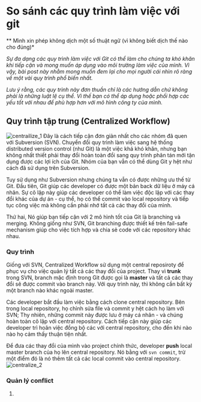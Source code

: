 # So sánh các quy trình làm việc với git
\** Mình xin phép không dịch một số thuật ngữ (vì không biết dịch thế nào cho đúng)*

*Sự đa dạng các quy trình làm việc với Git có thể làm cho chúng ta khó khăn khi tiếp cận và mong muốn áp dụng vào môi trường làm việc của mình. Vì vậy, bài post này nhằm mong muốn đem lại cho mọi người cái nhìn rõ ràng về một vài quy trình phổ biến nhất.*

*Lưu ý rằng, các quy trình này đơn thuần chỉ là các hướng dẫn chứ không phải là những luật lệ cụ thể. Vì thế bạn có thể áp dụng hoặc phối hợp các yếu tốt với nhau để phù hợp hơn với mô hình công ty của mình.*
## Quy trình tập trung (Centralized Workflow)
![centrailize_1](https://www.atlassian.com/git/images/tutorials/collaborating/comparing-workflows/centralized-workflow/01.svg)
Đây là cách tiếp cận đơn giản nhất cho các nhóm đã quen với Subversion (SVN). Chuyển đổi quy trình làm việc sang hệ thống distributed version control (như Git) là một việc khá khó khăn, nhưng bạn không nhất thiết phải thay đổi hoàn toàn đổi sang quy trình phân tán mới tận dụng được các lợi ích của Git. Nhóm của bạn vẫn có thể dùng Git y hệt như cách đã sử dụng trên Subversion.

Tuy sử dụng như Subversion nhưng chúng ta vẫn có được những ưu thế từ Git. Đầu tiên, Git giúp các developer có được một bản back dữ liệu ở máy cá nhân. Sự cô lập này giúp các developer có thể làm việc độc lập với các thay đổi khác của dự án - cụ thể, họ có thể commit vào local repository và tiếp tục công việc mà không cần phải nhớ tất cả các thay đổi của mình.

Thứ hai, Nó giúp bạn tiếp cận với 2 mô hình tốt của Git là branching và merging. Không giống như SVN, Git branching được thiết kế trên fail-safe mechanism giúp cho việc tích hợp và chia sẻ code với các repository khác nhau.

### Quy trình

Giống với SVN, Centralized Workflow sử dụng một central reposiroty để phục vụ cho việc quản lý tất cả các thay đổi của project. Thay vì **trunk** trong SVN, branch mặc định trong Git được gọi là **master** và tất cả các thay đổi sẽ được commit vào branch này. Với quy trình này, thì không cần bất kỳ một branch nào khác ngoài master.

Các developer bắt đầu làm việc bằng cách clone central repository. Bên trong local repository, họ chỉnh sửa file và commit y hệt cách họ làm với SVN; Thy nhiên, những commit này được lưu ở máy cá nhân - và chúng hoàn toàn cô lập với central repository. Cách tiếp cận này giúp các developer trì hoãn việc đồng bộ các với central repository, cho đến khi nào nào họ cảm thấy thuận tiện nhất.

Để đưa các thay đổi của mình vào project chính thức, developer **push** local master branch của họ lên central repository. Nó bằng với ```svn commit```, trừ một điểm đó là nó thêm tất cả các local commit vào central repository.
![centralize_2](https://www.atlassian.com/git/images/tutorials/collaborating/comparing-workflows/centralized-workflow/02.svg)

### Quản lý conflict

1. 

